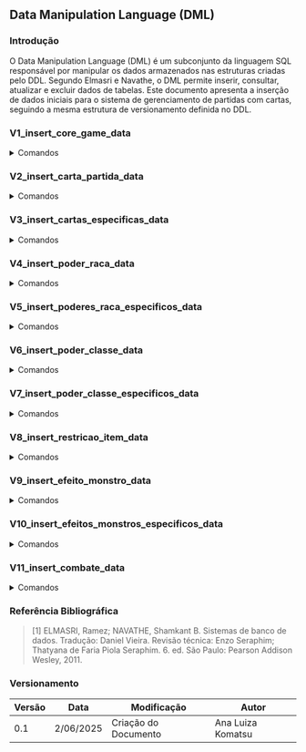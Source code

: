 ## Data Manipulation Language (DML)

### Introdução

O Data Manipulation Language (DML) é um subconjunto da linguagem SQL responsável por manipular os dados armazenados nas estruturas criadas pelo DDL. Segundo Elmasri e Navathe, o DML permite inserir, consultar, atualizar e excluir dados de tabelas. Este documento apresenta a inserção de dados iniciais para o sistema de gerenciamento de partidas com cartas, seguindo a mesma estrutura de versionamento definida no DDL.

### V1_insert_core_game_data 
<details><summary>Comandos</summary>

```sql

INSERT INTO jogador (nome) VALUES 
--- ('Ana Luiza Komatsu'),
--- ('Breno Fernandes'),
--- ('Maria Clara Sena'),
--- ('Mylena Trindade');


INSERT INTO partida (
    id_jogador, data_inicio, turno_atual, estado_partida,
    primeira_rodada, finalizada, vitoria, nivel, vida_restantes
) VALUES
--- (1, NOW(), 1, 'em andamento', TRUE, FALSE, TRUE, 1, 3),
--- (2, NOW(), 2, 'pausada', TRUE, FALSE, FALSE, 2, 2);



INSERT INTO carta (id_carta, nome, tipo_carta, subtipo, disponivel_para_virar)
VALUES 
(1, 'dentadura postiça aterrorizante', 'tesouro', 'item', TRUE),
(2, 'Título realmente impressiionante', 'tesouro', 'item', TRUE),
(3, 'joelheiras pontiagudas', 'tesouro', 'item', TRUE),
(4, 'botas de chutas a bunda', 'tesouro', 'item', TRUE),
(5, 'broquel da bravata', 'tesouro', 'item', TRUE),
(6, 'elmo da coragem', 'tesouro', 'item', TRUE),
(7, 'armadura flamejante', 'tesouro', 'item', TRUE),
(8, 'serra elétrica de mutilação sangrenta', 'tesouro', 'item', TRUE),
(9, 'manto das sombras', 'tesouro', 'item', TRUE),
(10, 'livro muito sagrado', 'tesouro', 'item', TRUE),
(11, 'armadura rechonchuda', 'tesouro', 'item', TRUE),
(12, 'arco com fitinhas', 'tesouro', 'item', TRUE),
(13, 'escada de mão', 'tesouro', 'item', TRUE),
(14, 'meia calça da força do gigante', 'tesouro', 'item', TRUE),
(15, 'escudo onipresente', 'tesouro', 'item', TRUE),
(16, 'espada muito estranha', 'tesouro', 'item', TRUE),
(17, 'chapéu de bruxo do poder', 'tesouro', 'item', TRUE),
(18, 'anão', 'porta', 'raca', TRUE),
(19, 'elfo', 'porta', 'raca', TRUE),
(20, 'halfling', 'porta', 'raca', TRUE),
(21, 'orc', 'porta', 'raca', TRUE),
(22, 'clérigo', 'porta', 'classe', TRUE),
(23, 'guerreiro', 'porta', 'classe', TRUE),
(24, 'mago', 'porta', 'classe', TRUE),
(25, 'rãs voadoras', 'porta', 'monstro', TRUE),
(26, 'cavalo zumbi', 'porta', 'monstro', TRUE),
(27, 'nerd histérico', 'porta', 'monstro', TRUE),
(28, 'chupa cara', 'porta', 'monstro', TRUE),
(29, 'nariz flutuante', 'porta', 'monstro', TRUE),
(30, 'pé grande', 'porta', 'monstro', TRUE),
(31, 'horror aterrorizante indescritivelmente indescritível', 'porta', 'monstro', TRUE),
(32, 'rei tut', 'porta', 'monstro', TRUE),
(33, 'balrog', 'porta', 'monstro', TRUE),
(34, 'dragão de plutônio', 'porta', 'monstro', TRUE);

```

</details>

### V2_insert_carta_partida_data 
<details><summary>Comandos</summary>

```sql
INSERT INTO carta_partida (id_partida, id_carta, zona)
VALUES 
--- (1, 1, 'mao'),
--- (1, 2, 'mochila');
```

</details>

### V3_insert_cartas_especificas_data 
<details><summary>Comandos</summary>

```sql
-- Carta Item
INSERT INTO carta_item (id_carta, bonus_combate, valor_ouro, tipo_item, slot, ocupacao_dupla)
VALUES (1, 1, 200, 'arma', 'nenhum', FALSE),
VALUES (2, 3, 0, 'acessório', 'nenhum', FALSE),
VALUES (3, 1, 200, 'armadura', 'nenhum', FALSE),
VALUES (4, 2, 400, 'armadura', 'pe', TRUE),
VALUES (5, 2, 400, 'arma', '1_mao', TRUE),
VALUES (6, 1, 200, 'armadura', 'cabeca', TRUE),
VALUES (7, 2, 400, 'armadura', 'corpo', TRUE),
VALUES (8, 3, 600, 'arma', '2_maos', TRUE),
VALUES (9, 4, 600, 'armadura', 'nenhum', FALSE),
VALUES (10, 3, 400, 'acessório', 'nenhum', FALSE),
VALUES (11, 3, 400, 'armadura', 'armadura', TRUE),
VALUES (12, 4, 800, 'arma', '2_maos', TRUE),
VALUES (13, 3, 400, 'arma', 'nenhum', FALSE),
VALUES (14, 3, 600, 'armadura', 'nenhum', FALSE),
VALUES (15, 4, 600, 'arma', '1_mao', TRUE),
VALUES (16, 4, 600, 'arma', '1_mao', TRUE),
VALUES (17, 3, 400, 'cabeca', TRUE);

-- Carta Classe
INSERT INTO carta_classe (id_carta, nome_classe, descricao)
VALUES (22, 'clérigo', NULL);
VALUES (23, 'guerreiro', NULL);
VALUES (24, 'mago', NULL);

-- Carta Raça
INSERT INTO carta_raca (id_carta, nome_raca, descricao)
VALUES (18, 'anao', NULL);
VALUES (19, 'elfo', NULL);
VALUES (20, 'halfling', NULL);
VALUES (21, 'orc', NULL);

-- Carta Monstro
INSERT INTO carta_monstro (id_carta_monstro, id_carta, nivel, pode_fugir, recompensa, tipo_monstro)
VALUES (1, 25, 2, FALSE, 1, 'sem_tipo');
VALUES (2, 26, 4, TRUE, 2, 'morto_vivo');
VALUES (3, 27, 6, TRUE, 2, 'sem_tipo');
VALUES (4, 28, 8, TRUE, 2, 'sem_tipo');
VALUES (5, 29, 10, TRUE, 3, 'sem_tipo');
VALUES (6, 30, 12, TRUE, 3, 'sem_tipo');
VALUES (7, 31, 14, TRUE, 4, 'sem_tipo');
VALUES (8, 32, 16, TRUE, 4, 'morto_vivo');
VALUES (9, 33, 18, TRUE, 5, 'sem_tipo');
VALUES (10, 34, 20, TRUE, 5, 'sem_tipo');
```

</details>

### V4_insert_poder_raca_data 
<details><summary>Comandos</summary>

```sql
INSERT INTO poder_raca (id_poder_raca, id_carta, descricao)
VALUES (1, 18, 'Você ganha, uma vez por turno, 50 peças de ouro'),
VALUES (2, 18, 'Você pode ficar com 6 cartas na sua mão no final de seu turno'),
VALUES (3, 19, '+1 para fugir'),
VALUES (4, 19, 'Você ganha 1 Tesouro a mais para cada monstro que matar'),
VALUES (5, 20, 'Você ganha, uma vez por turno, 20 peças de ouro'),
VALUES (6, 20, 'Se você falhar em sua primeira tentativa de Fuga, pode descartar uma carta para tentar fugir novamente'),
VALUES (7, 21, 'Um orc que for alvo de uma maldição pode decidir ignorá-la, perdendo 1 nível em troca (a não ser que já esteja no nível 1)'),
VALUES (8, 21, 'Quando um orc vence um combate tendo o nível menor que o do monstro, ele sobe um nível adicional');
```

</details>

### V5_insert_poderes_raca_especificos_data 
<details><summary>Comandos</summary>

```sql
-- poder_fuga_condicional
INSERT INTO poder_fuga_condicional (id_poder_raca, nova_tentativa, quantidade, condicao_tipo)
VALUES (3, TRUE, 1, 'sem_condicao'),
VALUES (6, TRUE, 1, 'descartar_carta');

-- poder_maldicao
INSERT INTO poder_maldicao (id_poder_raca, ignora_maldicao, penalidade_substituta, nivel_minimo)
VALUES (7, TRUE, 'Perde 1 nível em vez de descartar', 1);

-- poder_recompensa_condicional
INSERT INTO poder_recompensa_condicional (id_poder_raca, bonus_tipo, bonus_quantidade, condicao_tipo)
VALUES (4, 'tesouro_extra', 1, 'matar_monstro'),
VALUES (8, 'nivel', 1, 'nivel_menor_que_monstro');

-- poder_limite_de_mao
INSERT INTO poder_limite_de_mao (id_poder_raca, limite_carta_mao)
VALUES (2, 6);

-- poder_pecas_ouro
INSERT INTO poder_pecas_ouro (id_poder_raca, quantidade)
VALUES (1, 50)
VALUES (5, 20);
```

</details>

### V6_insert_poder_classe_data 
<details><summary>Comandos</summary>

```sql
-- Poder Classe
INSERT INTO poder_classe (id_poder_classe, id_carta_classe, descricao)
VALUES (1, 22, 'Você pode comprar uma carta tesouro ou porta, tendo que descartar uma outra da sua mão'),
VALUES (2, 22, 'Você pode descartar até três cartas durante um combate contra um morto-vivo. cada carta descartada te dá até +3 de bônus'),
VALUES (3, 23, 'Você pode descartar até 3 cartas durante o combate , cada uma te dá um bônus de +1'),
VALUES (4, 23, 'Você vence os combates mesmo no empate'),
VALUES (5, 24, 'Você pode descartar até três cartas enquanto estiver fugindo, cada uma delas te dá um bônus de +1 para a fuga'),
VALUES (6, 24, 'Você pode descartar a sua mão inteira para enfeitiçar um único monstro em vez de lutar contra ele, descarte o monstro');
```

</details>


### V7_insert_poder_classe_especificos_data 
<details><summary>Comandos</summary>

```sql

-- descarta_para_efeito
INSERT INTO descarta_para_efeito (id_poder_classe, efeito, max_cartas)
VALUES (1, 'compra carta', 1),
VALUES (2, '+3 de bônus em combate contra mortos-vivos', 3),
VALUES (3, '+1 de bônus em combate', 3),
VALUES (5, '+1 de fuga em combate', 3),
VALUES (6, 'enfeitiçar um único monstro em vez de lutar contra ele', 0);

-- empata_vence
INSERT INTO empata_vence (id_poder_classe, vence_empata)
VALUES (4, TRUE);

```

</details>

### V8_insert_restricao_item_data 
<details><summary>Comandos</summary>

```sql
INSERT INTO restricao_item (id_carta_item, tipo_alvo, valor_alvo, permitido)
VALUES (17, 'classe', 'mago', TRUE),
VALUES (14, 'classe', 'guerreiro', FALSE),
VALUES (15, 'classe', 'guerreiro', TRUE),
VALUES (10, 'classe', 'clérigo', TRUE),
VALUES (12, 'raca', 'elfo', TRUE),
VALUES (13, 'raca', 'halfling', TRUE),
VALUES (11, 'raca', 'anao', TRUE),
VALUES (16, 'raca', 'orc', TRUE);
```

</details>

### V9_insert_efeito_monstro_data 
<details><summary>Comandos</summary>

```sql
INSERT INTO efeito_monstro (id_efeito_monstro, id_carta_monstro, descricao)
VALUES (1, 1, 'Elas mordem! Você perde 2 níveis'),
VALUES (2, 2, 'Fede, morde e dá coises. Você perde 2 níveis'),
VALUES (3, 3, 'Você se torna um humano chato e normal. Perde todas as cartas de classe e raça que estiver em jogo'),
VALUES (4, 4, 'Quando ele chupar a sua cara, levará junto o que estiver usando na cabeça. Descarte tudo que estiver usando na cabeça e perca 1 nível'),
VALUES (5, 5, 'Você perde 4 níveis'),
VALUES (6, 6, 'Te pisoteia e come seu chapéu. Você perde qualquer coisa que estiver usando na cabeça'),
VALUES (7, 7, 'Uma morte terrível aguarda a todos que não conseguirem enfrentá-lo'),
VALUES (8, 8, 'Você perde todos os itens equipados e todas as cartas de sua mão'),
VALUES (9, 9, 'Você é esfolado até a morte'),
VALUES (10, 10, 'Você é assado e devorado. Está morto!');
```

</details>

### V10_insert_efeitos_monstros_especificos_data
<details><summary>Comandos</summary>

```sql

-- penalidade_perda_nivel
INSERT INTO penalidade_perda_nivel (id_efeito_monstro, niveis)
VALUES (1, 2),
VALUES (2, 2),
VALUES (4, 1),
VALUES (5, 4);

-- penalidade_item
INSERT INTO penalidade_item (id_efeito_monstro, local_item, remove_tudo)
VALUES (4, 'cabeca', FALSE);
VALUES (6, 'cabeca', FALSE);
VALUES (8, 'todos', TRUE);

-- penalidade_transformacao
INSERT INTO penalidade_transformacao (id_efeito_monstro, perde_classe, perde_raca, vira_humano)
VALUES (3, TRUE, TRUE, TRUE);

-- penalidade_morte
INSERT INTO penalidade_morte (id_efeito_monstro, morte)
VALUES (7, TRUE),
VALUES (9, TRUE),
VALUES (10, TRUE);
```

</details>

### V11_insert_combate_data 
<details><summary>Comandos</summary>

```sql
INSERT INTO combate (id_partida, id_carta_monstro, monstro_vindo_do_baralho, vitoria, coisa_ruim_aplicada, nivel_ganho, data_ocorrido)
--- VALUES (1, 3, TRUE, TRUE, FALSE, 1, NOW());
```

</details>

### Referência Bibliográfica

> [1] ELMASRI, Ramez; NAVATHE, Shamkant B. Sistemas de banco de dados. Tradução: Daniel Vieira. Revisão técnica: Enzo Seraphim; Thatyana de Faria Piola Seraphim. 6. ed. São Paulo: Pearson Addison Wesley, 2011.


### Versionamento

| Versão | Data | Modificação | Autor |
| --- | --- | --- | --- |
|  0.1 | 2/06/2025 | Criação do Documento | Ana Luiza Komatsu |